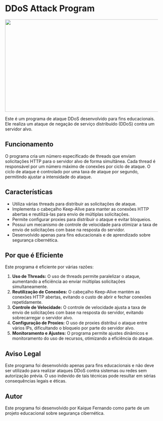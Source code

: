 # DDoS Attack Program

<img src="https://miro.medium.com/v2/resize:fit:960/1*vIV3uqDk2xKc42JLmcrXRw.gif" width="636" height="304" />

Este é um programa de ataque DDoS desenvolvido para fins educacionais. Ele realiza um ataque de negação de serviço distribuído (DDoS) contra um servidor alvo.

## Funcionamento

O programa cria um número especificado de threads que enviam solicitações HTTP para o servidor alvo de forma simultânea. Cada thread é responsável por um número máximo de conexões por ciclo de ataque. 
O ciclo de ataque é controlado por uma taxa de ataque por segundo, permitindo ajustar a intensidade do ataque.

## Características

- Utiliza várias threads para distribuir as solicitações de ataque.
- Implementa o cabeçalho Keep-Alive para manter as conexões HTTP abertas e reutilizá-las para envio de múltiplas solicitações.
- Permite configurar proxies para distribuir o ataque e evitar bloqueios.
- Possui um mecanismo de controle de velocidade para otimizar a taxa de envio de solicitações com base na resposta do servidor.
- Desenvolvido apenas para fins educacionais e de aprendizado sobre segurança cibernética.

## Por que é Eficiente

Este programa é eficiente por várias razões:

1. **Uso de Threads:** O uso de threads permite paralelizar o ataque, aumentando a eficiência ao enviar múltiplas solicitações simultaneamente.
2. **Reutilização de Conexões:** O cabeçalho Keep-Alive mantém as conexões HTTP abertas, evitando o custo de abrir e fechar conexões repetidamente.
3. **Controle de Velocidade:** O controle de velocidade ajusta a taxa de envio de solicitações com base na resposta do servidor, evitando sobrecarregar o servidor alvo.
4. **Configuração de Proxies:** O uso de proxies distribui o ataque entre vários IPs, dificultando o bloqueio por parte do servidor alvo.
5. **Monitoramento e Ajustes:** O programa permite ajustes dinâmicos e monitoramento do uso de recursos, otimizando a eficiência do ataque.

## Aviso Legal

Este programa foi desenvolvido apenas para fins educacionais e não deve ser utilizado para realizar ataques DDoS contra sistemas ou redes sem autorização prévia. O uso indevido de tais técnicas pode resultar em sérias consequências legais e éticas.

## Autor

Este programa foi desenvolvido por Kaique Fernando como parte de um projeto educacional sobre segurança cibernética.

